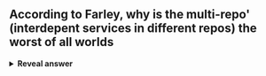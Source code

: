 ## According to Farley, why is the multi-repo' (interdepent services in different repos) the worst of all worlds
<details>
<summary><b>Reveal answer</b></summary>
Cannot:<br>- Be developed independently<br>- Deployed independently
</details>
